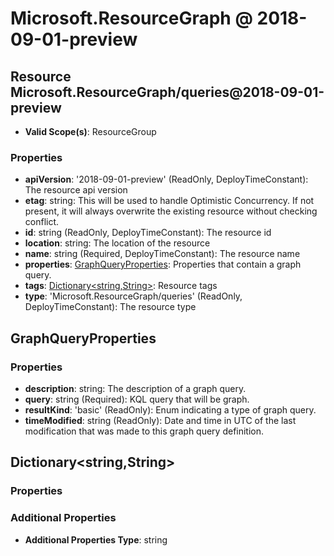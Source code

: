 # Microsoft.ResourceGraph @ 2018-09-01-preview

## Resource Microsoft.ResourceGraph/queries@2018-09-01-preview
* **Valid Scope(s)**: ResourceGroup
### Properties
* **apiVersion**: '2018-09-01-preview' (ReadOnly, DeployTimeConstant): The resource api version
* **etag**: string: This will be used to handle Optimistic Concurrency. If not present, it will always overwrite the existing resource without checking conflict.
* **id**: string (ReadOnly, DeployTimeConstant): The resource id
* **location**: string: The location of the resource
* **name**: string (Required, DeployTimeConstant): The resource name
* **properties**: [GraphQueryProperties](#graphqueryproperties): Properties that contain a graph query.
* **tags**: [Dictionary<string,String>](#dictionarystringstring): Resource tags
* **type**: 'Microsoft.ResourceGraph/queries' (ReadOnly, DeployTimeConstant): The resource type

## GraphQueryProperties
### Properties
* **description**: string: The description of a graph query.
* **query**: string (Required): KQL query that will be graph.
* **resultKind**: 'basic' (ReadOnly): Enum indicating a type of graph query.
* **timeModified**: string (ReadOnly): Date and time in UTC of the last modification that was made to this graph query definition.

## Dictionary<string,String>
### Properties
### Additional Properties
* **Additional Properties Type**: string

